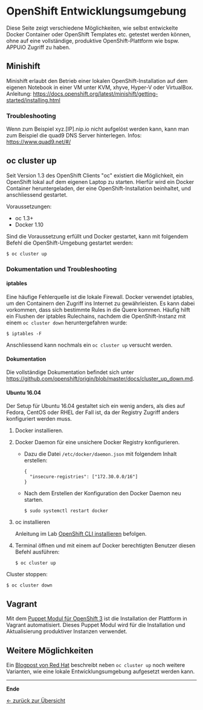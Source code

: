 # OpenShift Entwicklungsumgebung

Diese Seite zeigt verschiedene Möglichkeiten, wie selbst entwickelte Docker Container oder OpenShift Templates etc. getestet werden können, ohne auf eine vollständige, produktive OpenShift-Plattform wie bspw. APPUiO Zugriff zu haben.

## Minishift

Minishift erlaubt den Betrieb einer lokalen OpenShift-Installation auf dem eigenen Notebook in einer VM unter KVM, xhyve, Hyper-V oder VirtualBox.
Anleitung:
https://docs.openshift.org/latest/minishift/getting-started/installing.html

### Troubleshooting

Wenn zum Beispiel xyz.[IP].nip.io nicht aufgelöst werden kann, kann man zum Beispiel die quad9 DNS Server hinterlegen.
Infos:
https://www.quad9.net/#/

## oc cluster up

Seit Version 1.3 des OpenShift Clients "oc" existiert die Möglichkeit, ein OpenShift lokal auf dem eigenen Laptop zu starten. Hierfür wird ein Docker Container heruntergeladen, der eine OpenShift-Installation beinhaltet, und anschliessend gestartet.

Voraussetzungen:
* oc 1.3+
* Docker 1.10

Sind die Voraussetzung erfüllt und Docker gestartet, kann mit folgendem Befehl die OpenShift-Umgebung gestartet werden:
```
$ oc cluster up
```

### Dokumentation und Troubleshooting

#### iptables
Eine häufige Fehlerquelle ist die lokale Firewall. Docker verwendet iptables, um den Containern den Zugriff ins Internet zu gewährleisten. Es kann dabei vorkommen, dass sich bestimmte Rules in die Quere kommen. Häufig hilft ein Flushen der iptables Rulechains, nachdem die OpenShift-Instanz mit einem `oc cluster down` heruntergefahren wurde:
```
$ iptables -F
```
Anschliessend kann nochmals ein `oc cluster up` versucht werden.

#### Dokumentation

Die vollständige Dokumentation befindet sich unter https://github.com/openshift/origin/blob/master/docs/cluster_up_down.md.

#### Ubuntu 16.04

Der Setup für Ubuntu 16.04 gestaltet sich ein wenig anders, als dies auf Fedora, CentOS oder RHEL der Fall ist, da der Registry Zugriff anders konfiguriert werden muss.

1. Docker installieren.
2. Docker Daemon für eine unsichere Docker Registry konfigurieren.
   - Dazu die Datei `/etc/docker/daemon.json` mit folgendem Inhalt erstellen:
     ```
     {
       "insecure-registries": ["172.30.0.0/16"]
     }
     ```

   - Nach dem Erstellen der Konfiguration den Docker Daemon neu starten.
     ```
     $ sudo systemctl restart docker
     ```

3. oc installieren

   Anleitung im Lab [OpenShift CLI installieren](labs/02_cli.md) befolgen.

4. Terminal öffnen und mit einem auf Docker berechtigten Benutzer diesen Befehl ausführen:
   ```
   $ oc cluster up
   ```

Cluster stoppen:
```
$ oc cluster down
```

## Vagrant

Mit dem [Puppet Modul für OpenShift 3](https://github.com/puzzle/puppet-openshift3/tree/dev) ist die Installation der Plattform in Vagrant automatisiert. Dieses Puppet Modul wird für die Installation und Aktualisierung produktiver Instanzen verwendet.

## Weitere Möglichkeiten

Ein [Blogpost von Red Hat](https://developers.redhat.com/blog/2016/10/11/four-creative-ways-to-create-an-openshiftkubernetes-dev-environment/) beschreibt neben `oc cluster up` noch weitere Varianten, wie eine lokale Entwicklungsumgebung aufgesetzt werden kann.

---

**Ende**

[← zurück zur Übersicht](../README.md)
